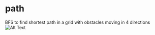 # path
BFS to find shortest path in a grid with obstacles moving in 4 directions
![Alt Text](https://media2.giphy.com/media/9k88eziDsN3RvLVUQe/giphy.gif)

